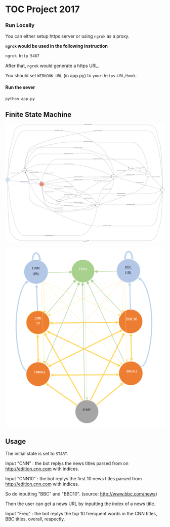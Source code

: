 # TOC Project 2017

### Run Locally
You can either setup https server or using `ngrok` as a proxy.

**`ngrok` would be used in the following instruction**

```sh
ngrok http 5487
```

After that, `ngrok` would generate a https URL.

You should set `WEBHOOK_URL` (in app.py) to `your-https-URL/hook`.

#### Run the sever

```sh
python app.py
```

## Finite State Machine
![fsm](./img/show-fsm.png)

![fsm](./img/show-fsm-2.png)

## Usage
The initial state is set to `START`.

Input "CNN" : the bot replys the news titles parsed from on http://edition.cnn.com with indices.

Input "CNN10" : the bot replys the first 10 news titles parsed from http://edition.cnn.com with indices.

So do inputting "BBC" and "BBC10". (source: http://www.bbc.com/news)

Then the user can get a news URL by inputting the index of a news title.

Input "Freq" : the bot replys the top 10 frenquent words in the CNN titles, BBC titles, overall, respectly.